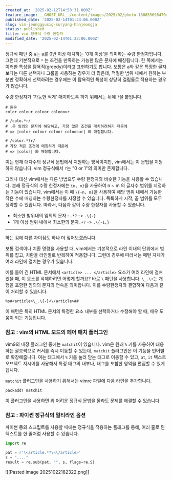 ```yaml
---
created_at: '2025-02-12T14:53:31.000Z'
feature_image: __GHOST_URL__/content/images/2025/02/photo-1608556984704-fa578c96e6eb.jpeg
published_date: '2025-02-14T01:23:06.000Z'
slug: vim-jeonggyusig-suryang-hanjeongja
status: published
title: vim 정규식 수량 한정자
modified_date: '2025-02-14T01:23:06.000Z'
---
```

정규식 패턴 중 `a`는 a를 0번 이상 매치하는 '0개 이상'을 의미하는 수량 한정자입니다. 그런데 기본적으로 `*` 는 조건을 만족하는 가능한 많은 문자에 매칭됩니다. 한 쪽에서는 이러한 특성을 탐욕적(greedy)이라고 표현하기도 합니다. 보통은 a와 같은 특정한 글자보다는 다른 선택자나 그룹을 사용하는 경우가 더 많은데, 적절한 범위 내에서 원하는 부분만 정확하게 선택하려는 경우에는 이 탐욕적인 특성이 상당히 걸림돌로 작용하는 경우가 많습니다.

수량 한정자가 '가능한 적게' 매치하도록 하기 위해서는 뒤에 `?`을 붙입니다.

```
# 원문
color colour coloor colooour

# /colo.*r/
# .은 임의의 문자에 해당하고, 가장 많은 조건을 매치하려하기 때문에
# => |color colour coloor colooour| 와 매칭합니다. 

# /color.*?r/
# 가장 적은 조건에 매칭하기 때문에
# => |color| 와 매칭합니다. 
```

이는 현재 대다수의 정규식 문법에서 지원하는 방식이지만, vim에서는 이 문법을 지원하지 않습니다. vim 정규식에서 `?`는 "0 or 1"의 의미만 존재합니다.

그러나 대신 vim에서는 다른 방법으루 수량 한정자와 비슷한 기능을 사용할 수 있습니다. 본래 정규식의 수량 한정자에는 `{n, m}`을 사용하여 n ~ m 의 글자수 범위를 지정하는 기능이 있습니다. vim에서는 이 때 `\{-n, m}`을 사용하여 해당 범위 내에서 가능한 작은 수에 매칭하는 수량한정자를 지정할 수 있습니다. 독특하게 시작, 끝 범위를 모두 생략할 수 있습니다. 따라서, 다음과 같이 수량 한정자를 사용할 수 있습니다.

- 최소한 범위내의 임의의 문자 : `.*?` -> `.\{-}` 
- 1개 이상 범위 내에서 최소한의 문자`.+?` -> `.\{-1,}`

---

하는 김에 다른 차이점도 하나 더 짚어보겠습니다.

보통 검색이나 치환 명령을 사용할 때, vim에서는 기본적으로 라인 이내의 단위에서 범위를 잡고, 치환을 라인별로 반복하여 적용합니다. 그런데 경우에 따라서는 패턴 자체가 여러 라인에 걸치는 경우가 있습니다. 

예를 들어 긴 HTML 문서에서 `<article> ... </article>` 요소가 여러 라인에 걸쳐 있을 때, 이 요소를 삭제하려면 어떻게 할까요? 바로 `\` 패턴을 사용합니다. `\_.\+`는 개행을 포함한 임의의 문자의 연속을 의미합니다. 이를 수량한정자와 결합하여 다음과 같이 처리할 수 있습니다.

```
%s#<article>\_.\{-}<\/article>##
```

이 패턴은 특히 HTML 문서의 특정한 요소 내부를 선택하거나 수정해야 할 때, 매우 도움이 되는 기능입니다. 

### 참고 : vim의 HTML 모드의 페어 매치 플러그인

vim9의 내장 플러그인 중에는 `matchit`이 있습니다. vim은 원래 `%` 키를 사용하여 대응하는 괄호짝으로 커서를 즉시 이동할 수 있는데, `matchit` 플러그인은 이 기능을 언어별로 확장해줍니다. 여는 태그에서 `%` 키를 눌러 닫는 태그로 이동할 수 있고, `at`, `it` 텍스트 오브젝트 지시어를 사용해서 특정 태그의 내부나, 태그를 포함한 영역을 편집할 수 있게 됩니다. 

`matchit` 플러그인을 사용하기 위해서는 vimrc 파일에 다음 라인을 추가합니다. 

```vimscript
packadd! matchit
```

이 플러그인을 사용하면 위 어려운 정규식 문법을 몰라도 문제를 해결할 수 있습니다. 

### 참고 : 파이썬 정규식의 멀티라인 옵션

파이썬 등의 스크립트를 사용할 때에는 정규식을 적용하는 플래그를 통해, 여러 줄로 된 텍스트를 한 줄처럼 사용할 수 있습니다.

```python
import re

pat = r'\<article.*?\<\/article>'
s = "...."
result = re.sub(pat, "", s, flags=re.S)
```

![[Pasted image 20251022182322.png]]